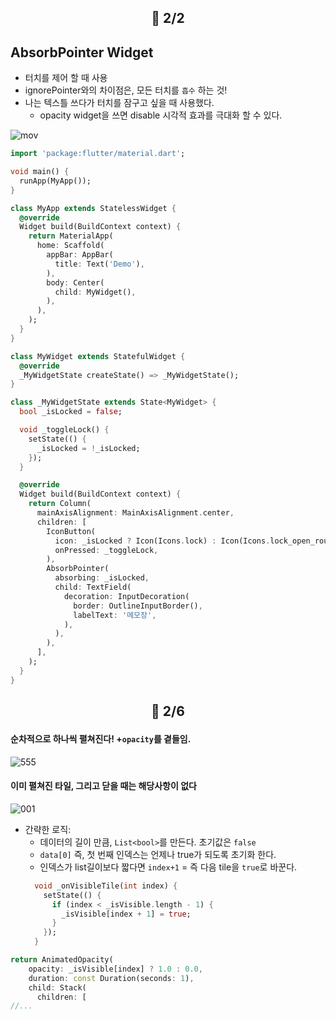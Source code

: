 ## <p align="center">📆 2/2</p>

## AbsorbPointer Widget

- 터치를 제어 할 때 사용
- ignorePointer와의 차이점은, 모든 터치를 `흡수` 하는 것!
- 나는 텍스틀 쓰다가 터치를 잠구고 싶을 때 사용했다.
  - opacity widget을 쓰면 disable 시각적 효과를 극대화 할 수 있다.

![mov](https://github.com/Dabnii/Dabnii.github.io/assets/134585116/a3781490-7097-4da8-9125-a9e4ec79f37b)

```dart
import 'package:flutter/material.dart';

void main() {
  runApp(MyApp());
}

class MyApp extends StatelessWidget {
  @override
  Widget build(BuildContext context) {
    return MaterialApp(
      home: Scaffold(
        appBar: AppBar(
          title: Text('Demo'),
        ),
        body: Center(
          child: MyWidget(),
        ),
      ),
    );
  }
}

class MyWidget extends StatefulWidget {
  @override
  _MyWidgetState createState() => _MyWidgetState();
}

class _MyWidgetState extends State<MyWidget> {
  bool _isLocked = false;

  void _toggleLock() {
    setState(() {
      _isLocked = !_isLocked;
    });
  }

  @override
  Widget build(BuildContext context) {
    return Column(
      mainAxisAlignment: MainAxisAlignment.center,
      children: [
        IconButton(
          icon: _isLocked ? Icon(Icons.lock) : Icon(Icons.lock_open_rounded),
          onPressed: _toggleLock,
        ),
        AbsorbPointer(
          absorbing: _isLocked,
          child: TextField(
            decoration: InputDecoration(
              border: OutlineInputBorder(),
              labelText: '메모장',
            ),
          ),
        ),
      ],
    );
  }
}

```

## <p align="center">📆 2/6</p>

#### 순차적으로 하나씩 펼쳐진다! +`opacity`를 곁들임.

![555](https://github.com/Dabnii/Dabnii.github.io/assets/110847597/bc43426e-1b10-4a2d-966e-929d98059a8c)

#### 이미 펼쳐진 타일, 그리고 닫을 때는 해당사항이 없다

![001](https://github.com/Dabnii/Dabnii.github.io/assets/110847597/1c0df8d7-340e-4464-ae38-c8d1e9914c73)

- 간략한 로직:
  - 데이터의 길이 만큼, `List<bool>`를 만든다. 초기값은 `false`
  - `data[0]` 즉, 첫 번째 인덱스는 언제나 true가 되도록 초기화 한다.
  - 인덱스가 list길이보다 짧다면 `index+1` = 즉 다음 tile을 `true`로 바꾼다.
  ```dart
    void _onVisibleTile(int index) {
      setState(() {
        if (index < _isVisible.length - 1) {
          _isVisible[index + 1] = true;
        }
      });
    }
  ```

```dart
return AnimatedOpacity(
    opacity: _isVisible[index] ? 1.0 : 0.0,
    duration: const Duration(seconds: 1),
    child: Stack(
      children: [
//...
```
